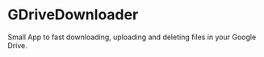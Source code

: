 # GDriveDownloader

Small App to fast downloading, uploading and deleting files in your Google Drive.
